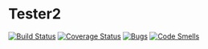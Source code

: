 # Tester2
[![Build Status](https://travis-ci.org/Klaimbotay/Tester2.svg?branch=master)](https://travis-ci.org/Klaimbotay/Tester2)
[![Coverage Status](https://coveralls.io/repos/github/Klaimbotay/Tester2/badge.svg?branch=master)](https://coveralls.io/github/Klaimbotay/Tester2?branch=master)
[![Bugs](https://sonarcloud.io/api/project_badges/measure?project=Klaimbotay_Tester2&metric=bugs)](https://sonarcloud.io/dashboard?id=Klaimbotay_Tester2)
[![Code Smells](https://sonarcloud.io/api/project_badges/measure?project=Klaimbotay_Tester2&metric=code_smells)](https://sonarcloud.io/dashboard?id=Klaimbotay_Tester2)
